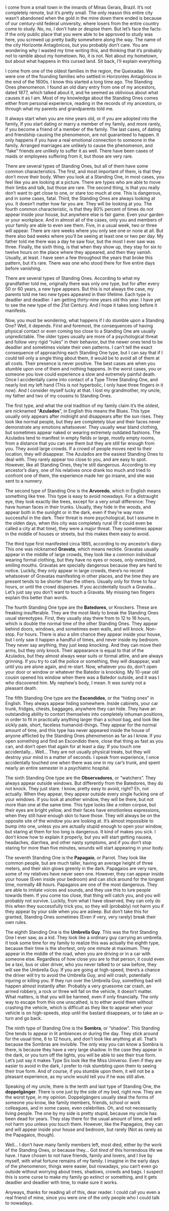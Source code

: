 I come from a small town in the innards of Minas Gerais, Brazil. It’s not completely remote, but it’s pretty small. The only reason this entire city wasn’t abandoned when the gold in the mine down there ended is because of our century-old federal university, where losers from the entire country come to study. No, no, I don’t hate or despise them. But let’s face the facts: If the only public place that you were able to be approved to study was here, you screwed up pretty badly somewhere along the way. The name of the city Horizonte Antagônicos, but you probably don’t care. You are wondering why I wasted my time writing this, and thinking that it’s probably not to ramble about my hometown. No, it is not. Not about my hometown, but about what happens in this cursed land. Sit back, I’ll explain everything.

I come from one of the oldest families in the region, the Queixadas. We were one of the founding families who settled in Horizontes Antagônicos in the end of the 1600s. I know this started a long time ago. The Standing Ones phenomenon. I found an old diary entry from one of my ancestors, dated 1877, which talked about it, and he seemed as oblivious about what causes it as I am. Most of my knowledge about the Standing Ones comes either from personal experience, reading in the records of my ancestors, or through what my parents and grandparents told me. 

It always start when you are nine years old, or if you are adopted into the family, If you start dating or marry a member of my family, and more rarely, if you become a friend of a member of the family. The last cases, of dating and friendship causing the phenomenon, are not guaranteed to happen. It only happens if you have a real emotional connection to someone in the family. Arranged marriages are unlikely to cause the phenomenon, and “fake” friends are unlikely to suffer it as well. There have been cases of maids or employees suffering from it, but those are very rare. 

There are several types of Standing Ones, but all of them have some common characteristics. The first, and most important of them, is that they don’t move their body. When you look at a Standing One, in most cases, you feel like you are looking at a picture. There are types who are able to move their limbs and talk, but those are rare. The second thing, is that you really don’t want to get close to one, or stare too much at one. This is dangerous, and in some cases, fatal. Third, the Standing Ones are always looking at you. It doesn’t matter how far you are. They will be looking at you. The fourth common characteristic, is that they 80% percent of times do not appear inside your house, but anywhere else is fair game. Even your garden or your workplace. And in almost all of the cases, only you and members of your family are able to even see them. Five, in a usual week, two or three will appear. There are rare weeks where you only see one or none at all. But there also bad weeks where you’ll be seeing at least one or two per day. My father told me there was a day he saw four, but the most I ever saw was three. Finally, the sixth thing, is that when they show up, they stay for six to twelve hours on the place where they appeared, and then they vanish. Usually, at least. I have seen a few throughout the years that broke this pattern, but it’s rare. There was one who stood there for five entire days before vanishing. 

There are several types of Standing Ones. According to what my grandfather told me, originally there was only one type, but for after every 50 or 60 years, a new type appears. But this is not always the case, my parents told me two new types appeared in their lifetime. Each type is deadlier and deadlier. I am getting thirty-nine years old this year. I have yet to see the new type of the 21st Century. And I hope it takes long before it manifests. 

Now, you must be wondering, what happens if I do stumble upon a Standing One? Well, it depends. First and foremost, the consequences of having physical contact or even coming too close to a Standing One are usually unpredictable. The older types usually are more of a psychological threat and follow very rigid “rules” in their behavior, but the newer ones tend to be deadlier and sometimes violate their own patterns. I can’t tell the exact consequence of approaching each Standing One type, but I can say that if I could tell only a single thing about them, it would be to avoid all of them at all costs. Their presence is never positive. The best cases are when you stumble upon one of them and nothing happens. In the worst cases, you or someone you love could experience a slow and extremely painful death. Once I accidentally came into contact of a Type Three Standing One, and nearly lost my left hand (This is not hyperbolic, I only have three fingers in it now). And I consider myself lucky at that. I lost my grandmother, my uncle, my father and two of my cousins to Standing Ones. 

The first type, and what the oral tradition of my family claim it’s the oldest, are nicknamed “**Azulados**”, in English this means the Blues. This type usually only appears after midnight and disappears after the sun rises. They look like normal people, but they are completely blue and their faces never demonstrate any emotions whatsoever. They usually wear bland clothing, but sometimes appear naked or wearing extremely outdated fashions. The Azulados tend to manifest in empty fields or large, mostly empty rooms, from a distance that you can see them but they are still far enough from you. They avoid large crowds. If a crowd of people moves next to their location, they will disappear. The Azulados are the easiest Standing Ones to deal with. They rarely appear too close to you, and are easy to spot. However, like all Standing Ones, they’re still dangerous. According to my ancestor’s diary, one of his relatives once drank too much and tried to confront one of them, the experience made her go insane, and she was sent to a nunnery. 

The second type of Standing One is the **Arvoredo**, which in English means something like tree. This type is easy to avoid nowadays. For a distraught eye, they look exactly like trees, except for a very small difference: They have human faces in their trunks. Usually, they hide in the woods, and appear both in the sunlight or in the dark, even if they’re way more successful in the dark. Their threat is more psychological, but I assume in the olden days, when this city was completely rural (If it could even be called a city at that time), they were a major threat. They sometimes appear in the middle of houses or streets, but this makes them easy to avoid. 

The third type first manifested circa 1865, according to my ancestor’s diary. This one was nicknamed **Gravata**, which means necktie. Gravatas usually appear in the middle of large crowds, they look like a common individual wearing formal clothing, but they have no eyes or noses, only oversized, smiling mouths. Gravatas are specially dangerous because they are hard to notice. Luckily, they only appear in large crowds, there’s no record whatsoever of Gravatas manifesting in other places, and the time they are present tends to be shorter than the others. Usually only for three to four hours, or until the crowd disperses. If you accidentally touch a Gravata… Let’s just say you don’t want to touch a Gravata. My missing two fingers explain this better than words. 

The fourth Standing One type are the **Batedores**, or Knockers. These are freaking insufferable. They are the most likely to break the Standing Ones usual stereotypes. First, they usually stay there from to 12 to 16 hours, which is double the normal time of the other Standing Ones. They appear behind doors, windows, and sometimes even walls, and will knock. Non-stop. For hours. There is also a slim chance they appear inside your house, but I only saw it happen a handful of times, and never inside my bedroom. They never say anything, they just keep knocking. And they can move their arms, but they only knock. Their appearance is equal to that of the Azulados, but they almost always wear suits or formal attire, and are always grinning. If you try to call the police or something, they will disappear, wait until you are alone again, and re-start. Now, whatever you do, don’t open your door or window or whatever the Batedor is knocking. My 10-year old cousin opened his window when there was a Batedor outside, and it was I who discovered him. My nephew’s body, I mean. It was surely not a pleasant death.

The fifth Standing One type are the **Escondidos**, or the “hiding ones” in English. They always appear hiding somewhere. Inside cabinets, your car trunk, fridges, chests, baggages, anywhere they can hide. They have an outstanding ability to contort themselves into completely inhuman positions, in order to fit in practically anything larger than a school bag, and look like sickly pale, short, faceless humanoid-things. They appear for the normal amount of time, and this type has never appeared inside the house of anyone afflicted by the Standing Ones phenomenon as far as I know. If you open something and find an Escondido there, close that thing as fast as you can, and don’t open that again for at least a day. If you touch one accidentally… Well… They are not usually physical treats, but they will destroy your mind in a matter of seconds. I speak from experience, I once accidentally touched one when there was one in my car’s trunk, and spent nearly an entire semester in a psychiatric hospital.

The sixth Standing One type are the **Observadores**, or “watchers”. They always appear outside windows. But differently from the Batedores, they do not knock. They just stare. I know, pretty easy to avoid, right? Eh, not actually. When they appear, they appear outside every single fucking one of your windows. If you look at another window, they will be there, but not more than one at the same time. This type looks like a rotten corpse, but their eyes are bright yellow, and their faces have emotionless expressions, when they still have enough skin to have those. They will always be on the opposite site of the window you are looking at. It’s almost impossible to bump into one, unless you are actually stupid enough to open your window, but staring at them for too long is dangerous. It kind of makes you sick. I don’t know how to explain it properly, but you will start getting nausea, headaches, diarrhea, and other nasty symptoms, and if you don’t stop staring for more than five minutes, wounds will start appearing in your body. 

The seventh Standing One is the **Papagaio**, or Parrot. They look like common people, but are much taller, having an average height of three meters, and their skin glows greenly in the dark. Papagaios are very rare, some of my relatives have never seen one. However, they can appear inside your house (Even inside your bedroom) and can stick around for the longest time, normally 48 hours. Papagaios are one of the most dangerous. They are able to imitate voices and sounds, and they use this to lure people towards them. If you come too close, that thing will catch you, and you will probably not survive. Luckily, from what I have observed, they can only do this when they successfully trick you, so they will (probably) not harm you if they appear by your side when you are asleep. But don’t take this for granted, Standing Ones sometimes (Even if very, very rarely) break their own rules. 

The eighth Standing One is the **Umbrella Guy**. This was the first Standing One I ever saw, as a kid. They look like a ordinary guy carrying an umbrella. It took some time for my family to realize this was actually the eighth type, because their time is the shortest, only one minute at maximum. They appear in the middle of the road, when you are driving or in a car with someone else. Regardless of how close you are to that person, it could even be a taxi, bus or uber driver, who you never talked to or saw before, they will see the Umbrella Guy. If you are going at high-speed, there’s a chance the driver will try to avoid the Umbrella Guy, and will crash, potentially injuring or killing you. If they run over the Umbrella Guy, something bad will happen almost instantly after. Probably a very gruesome car crash, an armed robbery, a rock or three will fall on the vehicle, it doesn’t matter. What matters, is that you will be harmed, even if only financially. The only way to escape from this one unscathed, is to either avoid them without crashing the vehicle, which is difficult as they like to appear when your vehicle is on high-speeds, stop until the bastard disappears, or to take an u-turn and go back. 

The ninth type of Standing One is the **Sombra**, or “shadow”. This Standing One tends to appear in lit ambiences or during the day. They stick around for the usual time, 6 to 12 hours, and don’t look like anything at all. That’s because the Sombras are invisible. The only way you can know a Sombra is there, is because they have a very large shadow. In the case they appear in the dark, or you turn off the lights, you will be able to see their true form. Let’s just say it makes Type Six look like the Miss Universo. Even if they are easier to avoid in the dark, I prefer to risk stumbling upon them to seeing their true form. And of course, if you stumble upon them, it will not be a pleasant experience, as my uncle would tell you if he was still alive.

Speaking of my uncle, there is the tenth and last type of Standing One, the **doppelgänger**. There is one just by the side of my bed, right now. They are the worst type, in my opinion. Doppelgängers usually steal the forms of someone you know, like family members, friends, school or work colleagues, and in some cases, even celebrities. Oh, and not necessarily living people. The one by my side is pretty stupid, because my uncle has been dead for years. They stay there for the usual amount of time, and will not harm you unless you touch them. However, like the Papagaios, they can and will appear inside your house and bedroom, but rarely (Not as rarely as the Papagaios, though). 

Well… I don’t have many family members left, most died, either by the work of the Standing Ones, or because they… Got *tired* of this horrendous life we have. I have chosen to not have friends, family and lovers, and I live by myself, with what fortune remains of my family. I imagine in the early days of the phenomenon, things were easier, but nowadays, you can’t even go outside without worrying about trees, shadows, crowds and bags. I suspect this is some curse to make my family go extinct or something, and it gets deadlier and deadlier with time, to make sure it works.  

Anyways, thanks for reading all of this, dear reader. I could call you even a real friend of mine, since you were one of the only people who I could talk to nowadays.